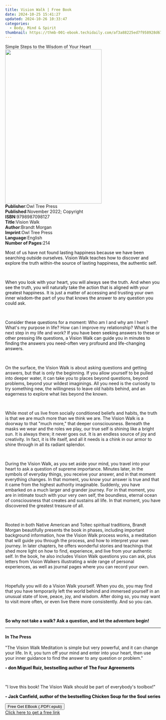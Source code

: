 ```yaml
---
title: Vision Walk | Free Book
date: 2024-10-25 15:41:27
updated: 2024-10-26 10:33:47
categories:
  - Body, Mind & Spirit
thumbnail: https://thmb-001-ebook.techidaily.com/af3a88225ed7f958928d67f3abf31c465244d414496c894fda5f328f330fe6b0.jpg
---
```

<main id="book-container">
  <div class="flex flex-col">
    <div class="book-brief flex-1 py-6 px-4 sm:p-6 md:py-10 md:px-8">
      <!-- brief-->
      <div class="book-brief-main">
        Simple Steps to the Wisdom of Your Heart
      </div>
    </div>
    <div
      class="book-meta-info flex-1 grid gap-4 col-start-1 col-end-3 row-start-1 sm:mb-6 sm:grid-cols-4 lg:gap-6 lg:col-start-2 lg:row-end-6 lg:row-span-6 lg:mb-0"
    >
      <div
        class="book-meta-info-left place-content-center mt-4 p-4 text-sm leading-6 col-start-2 col-span-2 dark:text-slate-400"
      >
        <img
          class="w-full h-500 object-cover rounded-lg sm:h-255 sm:col-span-2 lg:col-span-full"
          src="https://img-001-ebook.techidaily.com/930e587c835243cbdcf4eb1b068c6857dc3f3d9fd7adb74b3bd673e99fc1e6e7.jpg"
          alt=""
          width="312"
          height="500"
        />
      </div>
      <div
        class="book-meta-info-right mt-2 col-start-1 row-start-2 col-span-3 self-center"
      >
        <!-- meta data  -->
        <div class="flex flex-col px-4 md:px-8">
          <div class="flex-1">
            <strong>Publisher</strong>:<span class="px-2">Owl Tree Press</span>
          </div>
          <div class="flex-1">
            <strong>Published</strong>:<span class="px-2"
              >November 2022; Copyright</span
            >
          </div>
          <div class="flex-1">
            <strong>ISBN</strong>:<span class="px-2">9798987098127</span>
          </div>
          <div class="flex-1">
            <strong>Title</strong>:<span class="px-2">Vision Walk</span>
          </div>
          <div class="flex-1">
            <strong>Author</strong>:<span class="px-2">Brandt Morgan</span>
          </div>
          <div class="flex-1">
            <strong>Imprint</strong>:<span class="px-2">Owl Tree Press</span>
          </div>
          <div class="flex-1">
            <strong>Language</strong>:<span class="px-2">English</span>
          </div>
          <div class="flex-1">
            <strong>Number of Pages</strong>:<span class="px-2">214</span>
          </div>
        </div>
      </div>
    </div>
    <div class="book-description flex-1 py-6 px-4 sm:p-6 md:py-10 md:px-8">
      <div class="book-description-main">
        <div accordion-content="" id="description">
          <p>
            <span style="color: rgb(15, 17, 17)"
              >Most of us have not found lasting happiness because we have been
              searching outside ourselves. Vision Walk teaches how to discover
              and explore the truth within-the source of lasting happiness, the
              authentic self.</span
            >
          </p>
          <p><br /></p>
          <p>
            <span style="color: rgb(15, 17, 17)"
              >When you look with your heart, you will always see the truth. And
              when you see the truth, you will naturally take the action that is
              aligned with your greatest happiness. It is just a matter of
              accessing and trusting your own inner wisdom-the part of you that
              knows the answer to any question you could ask.</span
            >
          </p>
          <p><br /></p>
          <p>
            <span style="color: rgb(15, 17, 17)"
              >Consider these questions for a moment:&nbsp;</span
            >Who am I and why am I here? What's my purpose in life? How can I
            improve my relationship? What is the next step in my life and
            work?<span style="color: rgb(15, 17, 17)"
              >&nbsp;If you have been seeking answers to these or other pressing
              life questions, a Vision Walk can guide you in minutes to finding
              the answers you need-often very profound and life-changing
              answers.</span
            >
          </p>
          <p><br /></p>
          <p>
            On the surface, the Vision Walk is about asking questions and
            getting answers, but that is only the beginning. If you allow
            yourself to be pulled into deeper water, it can take you to places
            beyond questions, beyond problems, beyond your wildest imaginings.
            All you need is the curiosity to try something new, the willingness
            to leave old habits behind, and an eagerness to explore what lies
            beyond the known.
          </p>
          <p><br /></p>
          <p>
            While most of us live from socially conditioned beliefs and habits,
            the truth is that we are much more than we think we are. The Vision
            Walk is a doorway to that "much more," that deeper consciousness.
            Beneath the masks we wear and the roles we play, our true self is
            shining like a bright sun. It is always there; it never goes out. It
            is an endless source of joy and creativity. In fact, it is life
            itself, and all it needs is a chink in our armor to shine through in
            all its radiant splendor.
          </p>
          <p><br /></p>
          <p>
            During the Vision Walk, as you set aside your mind, you travel into
            your heart to ask a question of supreme importance. Minutes later,
            in the symbols of everyday things, you receive your answer, and in
            that moment everything changes. In that moment, you know your answer
            is true and that it came from the highest authority imaginable.
            Suddenly, you have embarked on a much larger and grander journey.
            For in that moment, you are in intimate touch with your very own
            self, the boundless, eternal ocean of consciousness that creates and
            sustains all life. In that moment, you have discovered the greatest
            treasure of all.
          </p>
          <p><br /></p>
          <p>
            Rooted in both Native American and Toltec spiritual traditions,
            Brandt Morgan beautifully presents the book in phases, including
            important background information, how the Vision Walk process works,
            a meditation that will guide you through the process, and how to
            interpret your own journey. In later chapters, he offers wonderful
            stories and teachings that shed more light on how to find,
            experience, and live from your authentic self. In the book, he also
            includes Vision Walk questions you can ask, plus letters from Vision
            Walkers illustrating a wide range of personal experiences, as well
            as journal pages where you can record your own.
          </p>
          <p><br /></p>
          <p>
            Hopefully you will do a Vision Walk yourself. When you do, you may
            find that you have temporarily left the world behind and immersed
            yourself in an unusual state of love, peace, joy, and wisdom. After
            doing so, you may want to visit more often, or even live there more
            consistently. And so you can.
          </p>
          <p><br /></p>
          <p class="ql-align-justify">
            <strong style="color: rgb(15, 17, 17)"
              >So why not take a walk? Ask a question, and let the adventure
              begin!</strong
            >
          </p>
        </div>
        <div class="accordion-fader"></div>
      </div>
    </div>
    <div class="book-excerpts flex-1 py-6 px-4 sm:p-6 md:py-10 md:px-8">
      <!-- excerpts-->
      <div class="book-excerpts-main">
        <hr />
        <h4 class="placeholder placeholder-heading">
          <span>In The Press</span>
        </h4>
        <p></p>
        <p class="ql-align-justify">
          "The Vision Walk Meditation is simple but very powerful, and it can
          change your life. In it, you turn off your mind and enter into your
          heart, then use your inner guidance to find the answer to any question
          or problem."<span
            style="background-color: rgba(0, 0, 0, 0); color: rgba(0, 0, 0, 1)"
            >&nbsp;</span
          >
        </p>
        <p>
          <strong
            style="background-color: rgba(0, 0, 0, 0); color: rgba(0, 0, 0, 1)"
            >- don Miguel Ruiz, bestselling author of The Four
            Agreements</strong
          >
        </p>
        <p><br /></p>
        <p>
          <span>﻿﻿</span>"I love this book! The Vision Walk should be part of
          everybody's toolbox!"<span
            style="background-color: rgba(0, 0, 0, 0); color: rgba(0, 0, 0, 1)"
            >&nbsp;</span
          >
        </p>
        <p>
          <strong
            style="background-color: rgba(0, 0, 0, 0); color: rgba(0, 0, 0, 1)"
            >- Jack Canfield, author of the bestselling Chicken Soup for the
            Soul series</strong
          >
        </p>
        <p></p>
      </div>
    </div>
    <div
      class="book-about-author flex-1 py-6 px-4 sm:p-6 md:py-10 md:px-8"
    ></div>
    <div class="book-free-get flex-1 py-6 px-4 sm:p-6 md:py-10 md:px-8">
      <button
        id="btn-free-get"
        class="bg-blue-500 hover:bg-blue-700 text-white font-bold py-2 px-4 rounded"
      >
        Free Get EBook (.PDF/.epub)
      </button>
      <div id="countdown-display" class="px-2 text-lg mt-2"></div>
      <a
        id="free-link"
        class="hidden bg-blue-500 hover:bg-blue-700 text-white font-bold py-2 px-4 rounded"
        href="https://www.ebooks.com/en-us/book/210703476/vision-walk/brandt-morgan/"
        target="_blank"
        >Click here to get a free link</a
      >
    </div>
    <script>
      let countdownTime = 0;
      let countdownInterval = null;
      document
        .getElementById('btn-free-get')
        .addEventListener('click', startCountdown);
      function startCountdown() {
        countdownTime = new Date().getTime() + 60000 * 3;
        countdownInterval = setInterval(updateCountdown, 1000);
        document.getElementById('btn-free-get').disabled = true;
        document
          .getElementById('btn-free-get')
          .classList.add('bg-gray-500', 'cursor-not-allowed');
      }
      function updateCountdown() {
        let currentTime = new Date().getTime();
        let timeLeft = countdownTime - currentTime;
        let secondsLeft = Math.floor(timeLeft / 1000);
        document.getElementById('countdown-display').innerHTML =
          `Remaining time: ${secondsLeft} seconds.`;
        if (secondsLeft <= 0) {
          clearInterval(countdownInterval);
          document.getElementById('btn-free-get').classList.add('hidden');
          document.getElementById('free-link').classList.remove('hidden');
          document.getElementById('countdown-display').innerHTML = '';
        }
      }
    </script>
  </div>
</main>
